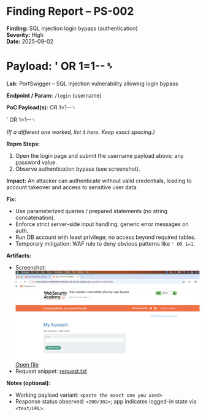 # Finding Report – PS-002

**Finding:** SQL injection login bypass (authentication)  
**Severity:** High  
**Date:** 2025-09-02
# **Payload:** ' OR 1=1--␠  
**Lab:** PortSwigger – SQL injection vulnerability allowing login bypass

**Endpoint / Param:** `/login` (username)

**PoC Payload(s):** OR 1=1--␠

' OR 1=1--␠

_(If a different one worked, list it here. Keep exact spacing.)_

**Repro Steps:**

1. Open the login page and submit the username payload above; any password value.
2. Observe authentication bypass (see screenshot).

**Impact:**
An attacker can authenticate without valid credentials, leading to account takeover and access to sensitive user data.

**Fix:**

- Use parameterized queries / prepared statements (no string concatenation).
- Enforce strict server-side input handling; generic error messages on auth.
- Run DB account with least privilege; no access beyond required tables.
- Temporary mitigation: WAF rule to deny obvious patterns like `' OR 1=1`.

**Artifacts:**

- Screenshot:
  ![Login Bypass](../../evidence/ps-sqli/login-bypass.png)
  [Open file](../../evidence/ps-sqli/login-bypass.png)
- Request snippet:
  [request.txt](../../evidence/ps-sqli/login-request.rtf)

**Notes (optional):**

- Working payload variant: `<paste the exact one you used>`
- Response status observed: `<200/302>`; app indicates logged-in state via `<text/URL>`.
